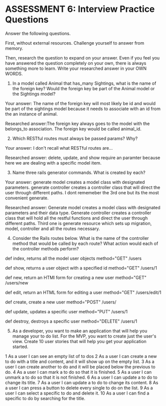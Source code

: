 # ASSESSMENT 6: Interview Practice Questions
Answer the following questions.

First, without external resources. Challenge yourself to answer from memory.

Then, research the question to expand on your answer. Even if you feel you have answered the question completely on your own, there is always something more to learn. Write your researched answer in your OWN WORDS.

1. In a model called Animal that has_many Sightings, what is the name of the foreign key? Would the foreign key be part of the Animal model or the Sightings model?

  Your answer: The name of the foreign key will most likely be id and would be part of the sightings model because it needs to associate with an id from the an instance of animal.

  Researched answer:The foreign key always goes to the model with the belongs_to association. The foreign key would be called animal_id.



2. Which RESTful routes must always be passed params? Why?

  Your answer: I don't recall what RESTful routes are... 

  Researched answer: delete, update, and show require an paramter because here we are dealing with a specific model item.



3. Name three rails generator commands. What is created by each?

  Your answer: generate model creates a model class with designated parameters. generate controller creates a controller class that will direct the user through different paths. I dont rememeber the 3rd one but its the most convenient generate.

  Researched answer: Generate model creates a model class with designated parameters and their data type. Generate controller creates a controller class that will hold all the restful functions and direct the user through different paths. Third one is generate resource which sets up migration, model, controller and all the routes necessary.



4. Consider the Rails routes below. What is the name of the controller method that would be called by each route? What action would each of the controller methods perform?

def index, returns all the model user objects
method="GET"    /users          

def show, returns a user object with a specified id
method="GET"    /users/1  

def new, return an HTMl form for creating a new user
method="GET"    /users/new

def edit, return an HTML form for editing a user 
method="GET"    /users/edit/1    

def create, create a new user
method="POST"   /users/       

def update, updates a specific user
method="PUT"    /users/1      

def destroy, destroys a specific user
method="DELETE" /users/1      



5. As a developer, you want to make an application that will help you manage your to do list. For the MVP, you want to create just the user's view. Create 10 user stories that will help you get your application started. 

1  As a user I can see an empty list of to dos
2  As a user I can create a new to do with a title and content, and it will show up on the empty list.
3  As a user I can create another to do and it will be placed below the previous to do.
4  As a user I can mark a to do so that it is finished.
5  As a user I can unmark a to do so that it is not finished.
6  As a user I can update a to do to change its title.
7  As a user I can update a to do to change its content.
8  As a user I can press a button to delete every single to do on the list.
9  As a user I can select a specific to do and delete it.
10  As a user I can find a specific to do by searching for the title.